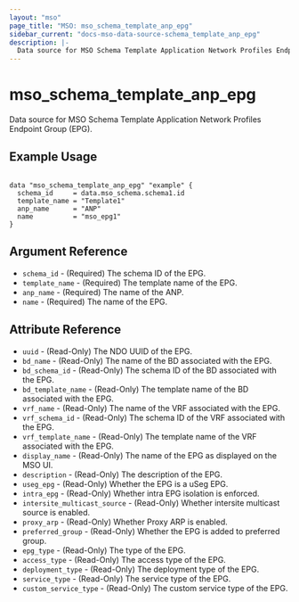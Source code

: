 ```yaml
---
layout: "mso"
page_title: "MSO: mso_schema_template_anp_epg"
sidebar_current: "docs-mso-data-source-schema_template_anp_epg"
description: |-
  Data source for MSO Schema Template Application Network Profiles Endpoint Group (EPG).
---
```


# mso_schema_template_anp_epg #

Data source for MSO Schema Template Application Network Profiles Endpoint Group (EPG).

## Example Usage ##

```hcl

data "mso_schema_template_anp_epg" "example" {
  schema_id     = data.mso_schema.schema1.id
  template_name = "Template1"
  anp_name      = "ANP"
  name          = "mso_epg1"
}

```

## Argument Reference ##

* `schema_id` - (Required) The schema ID of the EPG.
* `template_name` - (Required) The template name of the EPG.
* `anp_name` - (Required) The name of the ANP.
* `name` - (Required) The name of the EPG.

## Attribute Reference ##

* `uuid` - (Read-Only) The NDO UUID of the EPG.
* `bd_name` - (Read-Only) The name of the BD associated with the EPG.
* `bd_schema_id` - (Read-Only) The schema ID of the BD associated with the EPG.
* `bd_template_name` - (Read-Only) The template name of the BD associated with the EPG.
* `vrf_name` - (Read-Only) The name of the VRF associated with the EPG.
* `vrf_schema_id` - (Read-Only) The schema ID of the VRF associated with the EPG.
* `vrf_template_name` - (Read-Only) The template name of the VRF associated with the EPG.
* `display_name` - (Read-Only) The name of the EPG as displayed on the MSO UI.
* `description` - (Read-Only) The description of the EPG.
* `useg_epg` - (Read-Only) Whether the EPG is a uSeg EPG.
* `intra_epg` - (Read-Only) Whether intra EPG isolation is enforced.
* `intersite_multicast_source` - (Read-Only) Whether intersite multicast source is enabled.
* `proxy_arp` - (Read-Only) Whether Proxy ARP is enabled.
* `preferred_group` - (Read-Only)  Whether the EPG is added to preferred group.
* `epg_type` - (Read-Only) The type of the EPG.
* `access_type` - (Read-Only) The access type of the EPG.
* `deployment_type` - (Read-Only) The deployment type of the EPG.
* `service_type` - (Read-Only) The service type of the EPG.
* `custom_service_type` - (Read-Only) The custom service type of the EPG.
